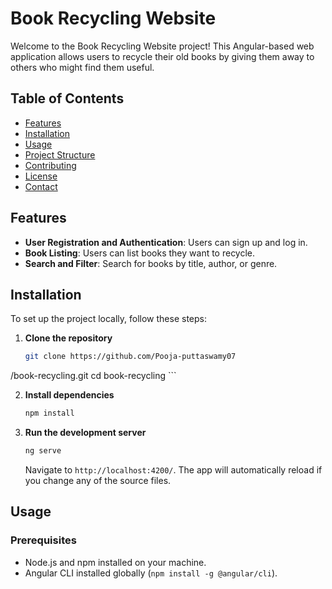 # Book Recycling Website

Welcome to the Book Recycling Website project! This Angular-based web application allows users to recycle their old books by giving them away to others who might find them useful. 

## Table of Contents

- [Features](#features)
- [Installation](#installation)
- [Usage](#usage)
- [Project Structure](#project-structure)
- [Contributing](#contributing)
- [License](#license)
- [Contact](#contact)

## Features

- **User Registration and Authentication**: Users can sign up and log in.
- **Book Listing**: Users can list books they want to recycle.
- **Search and Filter**: Search for books by title, author, or genre.


## Installation

To set up the project locally, follow these steps:

1. **Clone the repository**
    ```bash
    git clone https://github.com/Pooja-puttaswamy07
/book-recycling.git
    cd book-recycling
    ```

2. **Install dependencies**
    ```bash
    npm install
    ```

3. **Run the development server**
    ```bash
    ng serve
    ```
    Navigate to `http://localhost:4200/`. The app will automatically reload if you change any of the source files.

## Usage

### Prerequisites

- Node.js and npm installed on your machine.
- Angular CLI installed globally (`npm install -g @angular/cli`).


